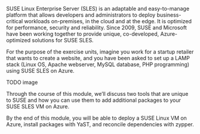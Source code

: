SUSE Linux Enterprise Server (SLES) is an adaptable and easy-to-manage platform that allows developers and administrators to deploy business-critical workloads on-premises, in the cloud and at the edge. It is optimized for performance, security and reliability. Since 2009, SUSE and Microsoft have been working together to provide unique, co-developed, Azure-optimized solutions for SUSE SLES. 

For the purpose of the exercise units, imagine you work for a startup retailer that wants to create a website, and you have been asked to set up a LAMP stack (Linux OS, Apache webserver, MySQL database, PHP programming) using SUSE SLES on Azure.

TODO image

Through the course of this module, we’ll discuss two tools that are unique to SUSE and how you can use them to add additional packages to your SUSE SLES VM on Azure.

By the end of this module, you will be able to deploy a SUSE Linux VM on Azure, install packages with YaST, and reconcile dependencies with zypper.
